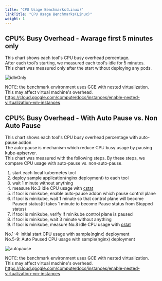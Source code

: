 ```yaml
---
title: "CPU Usage Benchmarks(Linux)"
linkTitle: "CPU Usage Benchmarks(Linux)"
weight: 1
---
```


## CPU% Busy Overhead - Avarage first 5 minutes only

This chart shows each tool's CPU busy overhead percentage.   
After each tool's starting, we measured each tool's idle for 5 minutes.  
This chart was measured only after the start without deploying any pods.

![idleOnly](/images/benchmarks/cpuUsage/idleOnly/linux.png)

NOTE: the benchmark environment uses GCE with nested virtualization. This may affect virtual machine's overhead.   
https://cloud.google.com/compute/docs/instances/enable-nested-virtualization-vm-instances   

## CPU% Busy Overhead - With Auto Pause vs. Non Auto Pause

This chart shows each tool's CPU busy overhead percentage with auto-pause addon.   
The auto-pause is mechanism which reduce CPU busy usage by pausing kube-apiserver.  
This chart was measured with the following steps.
By these steps, we compare CPU usage with auto-pause vs. non-auto-pause.  

 1. start each local kubernetes tool
 2. deploy sample application(nginx deployment) to each tool
 3. wait 1 minute without anything
 4. measure No.3 idle CPU usage with [cstat](https://github.com/tstromberg/cstat)
 5. if tool is minikube, enable auto-pause addon which pause control plane
 6. if tool is minikube, wait 1 minute so that control plane will become Paused status(It takes 1 minute to become Pause status from Stopped status)  
 7. if tool is minikube, verify if minikube control plane is paused
 8. if tool is minikube, wait 3 minute without anything
 9. if tool is minikube, measure No.8 idle CPU usage with [cstat](https://github.com/tstromberg/cstat)

No.1-4: Initial start CPU usage with sample(nginx) deployment   
No.5-9: Auto Paused CPU usage with sample(nginx) deployment   
 
![autopause](/images/benchmarks/cpuUsage/autoPause/linux.png)

NOTE: the benchmark environment uses GCE with nested virtualization. This may affect virtual machine's overhead.   
https://cloud.google.com/compute/docs/instances/enable-nested-virtualization-vm-instances   
